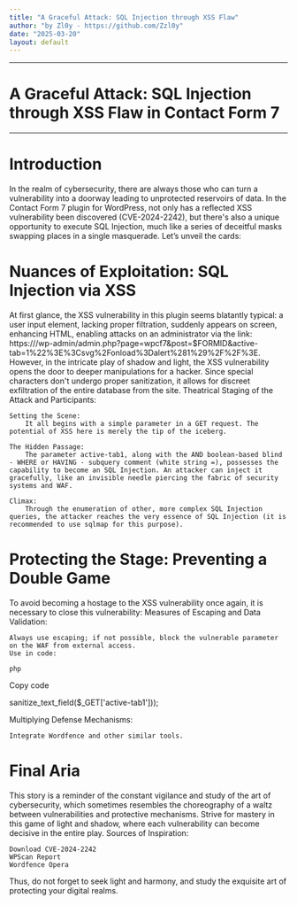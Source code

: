 ```yaml
---
title: "A Graceful Attack: SQL Injection through XSS Flaw"
author: "by Zl0y - https://github.com/Zzl0y"
date: "2025-03-20"
layout: default
---
```

---
# A Graceful Attack: SQL Injection through XSS Flaw in Contact Form 7
---
# Introduction

In the realm of cybersecurity, there are always those who can turn a vulnerability into a doorway leading to unprotected reservoirs of data. In the Contact Form 7 plugin for WordPress, not only has a reflected XSS vulnerability been discovered (CVE-2024-2242), but there's also a unique opportunity to execute SQL Injection, much like a series of deceitful masks swapping places in a single masquerade. Let’s unveil the cards:

# Nuances of Exploitation: SQL Injection via XSS

At first glance, the XSS vulnerability in this plugin seems blatantly typical: a user input element, lacking proper filtration, suddenly appears on screen, enhancing HTML, enabling attacks on an administrator via the link: https:///wp-admin/admin.php?page=wpcf7&post=$FORMID&active-tab=1%22%3E%3Csvg%2Fonload%3Dalert%281%29%2F%2F%3E. However, in the intricate play of shadow and light, the XSS vulnerability opens the door to deeper manipulations for a hacker. Since special characters don't undergo proper sanitization, it allows for discreet exfiltration of the entire database from the site.
Theatrical Staging of the Attack and Participants:

    Setting the Scene:
        It all begins with a simple parameter in a GET request. The potential of XSS here is merely the tip of the iceberg.

    The Hidden Passage:
        The parameter active-tab1, along with the AND boolean-based blind - WHERE or HAVING - subquery comment (white string =), possesses the capability to become an SQL Injection. An attacker can inject it gracefully, like an invisible needle piercing the fabric of security systems and WAF.

    Climax:
        Through the enumeration of other, more complex SQL Injection queries, the attacker reaches the very essence of SQL Injection (it is recommended to use sqlmap for this purpose).

# Protecting the Stage: Preventing a Double Game

To avoid becoming a hostage to the XSS vulnerability once again, it is necessary to close this vulnerability:
Measures of Escaping and Data Validation:

    Always use escaping; if not possible, block the vulnerable parameter on the WAF from external access.
    Use in code:

    php

Copy code

sanitize_text_field($_GET['active-tab1']));

Multiplying Defense Mechanisms:

    Integrate Wordfence and other similar tools.

# Final Aria

This story is a reminder of the constant vigilance and study of the art of cybersecurity, which sometimes resembles the choreography of a waltz between vulnerabilities and protective mechanisms. Strive for mastery in this game of light and shadow, where each vulnerability can become decisive in the entire play.
Sources of Inspiration:

    Download CVE-2024-2242
    WPScan Report
    Wordfence Opera

Thus, do not forget to seek light and harmony, and study the exquisite art of protecting your digital realms.
